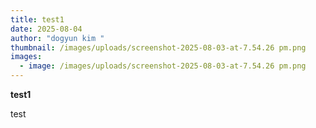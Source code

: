 ```yaml
---
title: test1
date: 2025-08-04
author: "dogyun kim "
thumbnail: /images/uploads/screenshot-2025-08-03-at-7.54.26 pm.png
images:
  - image: /images/uploads/screenshot-2025-08-03-at-7.54.26 pm.png
---
```

**test1**



test
